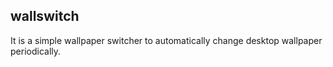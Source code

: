 ## wallswitch

It is a simple wallpaper switcher to automatically change desktop wallpaper periodically.  




